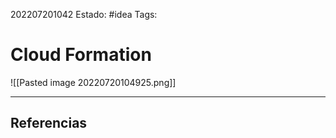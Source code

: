 202207201042
Estado: #idea
Tags:

# Cloud Formation
![[Pasted image 20220720104925.png]]

---
## Referencias

